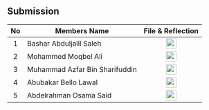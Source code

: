 ## Submission
| No | Members Name |  File & Reflection |
| :-----: |  ------ | :-----: | 
| 1 | Bashar Abduljalil Saleh |  <a href="https://github.com/miqbaltariq/SECP1513/tree/main/SECP1513-03/Digital wizards/Bashar Abduljalil Saleh" ><img src="https://github.com/drshahizan/software-engineering/blob/main/project/project/sec01/curiousity/img/document1.png?raw=true" width="24px" height="24px" ></a> | 
| 2 | Mohammed Moqbel Ali | <a href="https://github.com/miqbaltariq/SECP1513/tree/main/SECP1513-03/Digital wizards/Mohammed Moqbel Ali" ><img src="https://github.com/drshahizan/software-engineering/blob/main/project/project/sec01/curiousity/img/document1.png?raw=true" width="24px" height="24px" ></a> | 
| 3 | Muhammad Azfar Bin Sharifuddin | <a href="https://github.com/miqbaltariq/SECP1513/tree/main/SECP1513-03/Digital wizards/Muhammad Azfar Bin Sharifuddin" ><img src="https://github.com/drshahizan/software-engineering/blob/main/project/project/sec01/curiousity/img/document1.png?raw=true" width="24px" height="24px" ></a> | 
| 4 | Abubakar Bello Lawal | <a href="https://github.com/miqbaltariq/SECP1513/tree/main/SECP1513-03/Digital wizards/Abubakar Bello Lawal" ><img src="https://github.com/drshahizan/software-engineering/blob/main/project/project/sec01/curiousity/img/document1.png?raw=true" width="24px" height="24px" ></a> | 
| 5 | Abdelrahman Osama Said |  <a href="https://github.com/miqbaltariq/SECP1513/tree/main/SECP1513-03/Digital wizards/Abdelrahman Osama Said" ><img src="https://github.com/drshahizan/software-engineering/blob/main/project/project/sec01/curiousity/img/document1.png?raw=true" width="24px" height="24px" ></a> |  
